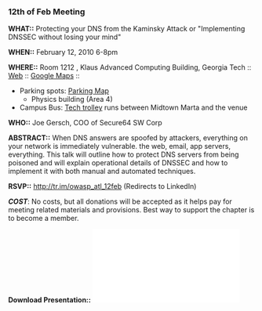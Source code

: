 ### 12th of Feb Meeting

**WHAT::** Protecting your DNS from the Kaminsky Attack or "Implementing
DNSSEC without losing your mind"

**WHEN::** February 12, 2010 6-8pm

**WHERE::** Room 1212 , Klaus Advanced Computing Building, Georgia Tech
:: [Web](http://www.cc.gatech.edu/inside/facilities/klaus) :: [Google
Maps](http://maps.google.com/maps?f=q&source=s_q&hl=en&geocode=&q=266+Ferst+Dr,+Atlanta,+GA&sll=33.781858,-84.39414&sspn=0.065632,0.132093&ie=UTF8&hq=&hnear=266+Ferst+Dr+NW,+Atlanta,+Fulton,+Georgia+30313&z=17&iwloc=A)
::

  - Parking spots: [Parking
    Map](http://www.parking.gatech.edu/info/1_maps__schedules/1_parking_areas.php)
    - Physics building (Area 4)
  - Campus Bus: [Tech
    trolley](http://parking.gatech.edu/transportation/1_Campus_Transit/2_tech_trolley_route/)
    runs between Midtown Marta and the venue

**WHO::** Joe Gersch, COO of Secure64 SW Corp

**ABSTRACT::** When DNS answers are spoofed by attackers, everything on
your network is immediately vulnerable. the web, email, app servers,
everything. This talk will outline how to protect DNS servers from being
poisoned and will explain operational details of DNSSEC and how to
implement it with both manual and automated techniques.

**RSVP::** <http://tr.im/owasp_atl_12feb> (Redirects to LinkedIn)

***COST***: No costs, but all donations will be accepted as it helps pay
for meeting related materials and provisions. Best way to support the
chapter is to become a member.

**Download Presentation::**
![<File:OWASP_Atlanta_Feb_12_2010.pdf>](OWASP_Atlanta_Feb_12_2010.pdf
"File:OWASP_Atlanta_Feb_12_2010.pdf")